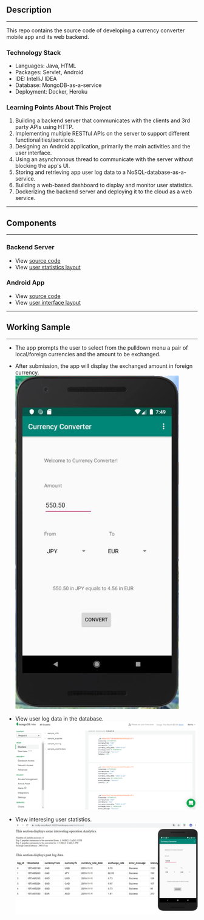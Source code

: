 ## Description
---
This repo contains the source code of developing a currency converter mobile app and its web backend.

### Technology Stack
* Languages: Java, HTML
* Packages: Servlet, Android
* IDE: IntelliJ IDEA
* Database: MongoDB-as-a-service
* Deployment: Docker, Heroku

### Learning Points About This Project
1. Building a backend server that communicates with the clients and 3rd party APIs using HTTP.
2. Implementing multiple RESTful APIs on the server to support different functionalities/services.
3. Designing an Android application, primarily the main activities and the user interface.
4. Using an asynchronous thread to communicate with the server without blocking the app's UI.
5. Storing and retrieving app user log data to a NoSQL-database-as-a-service.
6. Building a web-based dashboard to display and monitor user statistics.
7. Dockerizing the backend server and deploying it to the cloud as a web service.
---
## Components
---
### Backend Server
* View [source code](BackendServer/src)
* View [user statistics layout](BackendServer/web/dashboard.jsp)

### Android App
* View [source code](AndroidApp/app/src/main/java/edu/cmu/minhsuah)
* View [user interface layout](AndroidApp/app/src/main/res/layout/content_main.xml)
---
## Working Sample
---
* The app prompts the user to select from the pulldown menu a pair of local/foreign currencies and the amount to be exchanged.
* After submission, the app will display the exchanged amount in foreign currency.
![app2](images/app2.png)

* View user log data in the database.
![database](images/database.png)
* View interesing user statistics.
![dashboard](images/dashboard.png)
 
